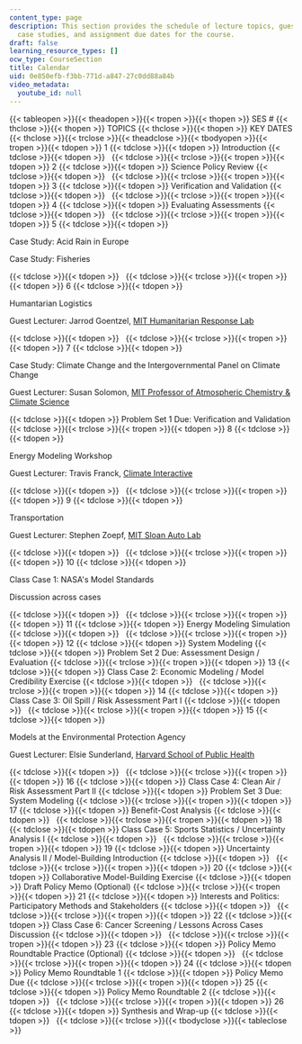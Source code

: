 ```yaml
---
content_type: page
description: This section provides the schedule of lecture topics, guest lectures,
  case studies, and assignment due dates for the course.
draft: false
learning_resource_types: []
ocw_type: CourseSection
title: Calendar
uid: 0e850efb-f3bb-771d-a847-27c0dd88a84b
video_metadata:
  youtube_id: null
---
```

{{< tableopen >}}{{< theadopen >}}{{< tropen >}}{{< thopen >}}
SES #
{{< thclose >}}{{< thopen >}}
TOPICS
{{< thclose >}}{{< thopen >}}
KEY DATES
{{< thclose >}}{{< trclose >}}{{< theadclose >}}{{< tbodyopen >}}{{< tropen >}}{{< tdopen >}}
1
{{< tdclose >}}{{< tdopen >}}
Introduction
{{< tdclose >}}{{< tdopen >}}
 
{{< tdclose >}}{{< trclose >}}{{< tropen >}}{{< tdopen >}}
2
{{< tdclose >}}{{< tdopen >}}
Science Policy Review
{{< tdclose >}}{{< tdopen >}}
 
{{< tdclose >}}{{< trclose >}}{{< tropen >}}{{< tdopen >}}
3
{{< tdclose >}}{{< tdopen >}}
Verification and Validation
{{< tdclose >}}{{< tdopen >}}
 
{{< tdclose >}}{{< trclose >}}{{< tropen >}}{{< tdopen >}}
4
{{< tdclose >}}{{< tdopen >}}
Evaluating Assessments
{{< tdclose >}}{{< tdopen >}}
 
{{< tdclose >}}{{< trclose >}}{{< tropen >}}{{< tdopen >}}
5
{{< tdclose >}}{{< tdopen >}}

Case Study: Acid Rain in Europe

Case Study: Fisheries

{{< tdclose >}}{{< tdopen >}}
 
{{< tdclose >}}{{< trclose >}}{{< tropen >}}{{< tdopen >}}
6
{{< tdclose >}}{{< tdopen >}}

Humantarian Logistics

Guest Lecturer: Jarrod Goentzel, [MIT Humanitarian Response Lab](http://humanitarian.mit.edu/)

{{< tdclose >}}{{< tdopen >}}
 
{{< tdclose >}}{{< trclose >}}{{< tropen >}}{{< tdopen >}}
7
{{< tdclose >}}{{< tdopen >}}

Case Study: Climate Change and the Intergovernmental Panel on Climate Change

Guest Lecturer: Susan Solomon, [MIT Professor of Atmospheric Chemistry & Climate Science](https://web.archive.org/web/20230513180943/https://eapsweb.mit.edu/people/solos)

{{< tdclose >}}{{< tdopen >}}
Problem Set 1 Due: Verification and Validation
{{< tdclose >}}{{< trclose >}}{{< tropen >}}{{< tdopen >}}
8
{{< tdclose >}}{{< tdopen >}}

Energy Modeling Workshop

Guest Lecturer: Travis Franck, [Climate Interactive](http://climateinteractive.org/)

{{< tdclose >}}{{< tdopen >}}
 
{{< tdclose >}}{{< trclose >}}{{< tropen >}}{{< tdopen >}}
9
{{< tdclose >}}{{< tdopen >}}

Transportation

Guest Lecturer: Stephen Zoepf, [MIT Sloan Auto Lab](http://web.mit.edu/sloan-auto-lab/research/beforeh2/team.htm)

{{< tdclose >}}{{< tdopen >}}
 
{{< tdclose >}}{{< trclose >}}{{< tropen >}}{{< tdopen >}}
10
{{< tdclose >}}{{< tdopen >}}

Class Case 1: NASA's Model Standards

Discussion across cases

{{< tdclose >}}{{< tdopen >}}
 
{{< tdclose >}}{{< trclose >}}{{< tropen >}}{{< tdopen >}}
11
{{< tdclose >}}{{< tdopen >}}
Energy Modeling Simulation
{{< tdclose >}}{{< tdopen >}}
 
{{< tdclose >}}{{< trclose >}}{{< tropen >}}{{< tdopen >}}
12
{{< tdclose >}}{{< tdopen >}}
System Modeling
{{< tdclose >}}{{< tdopen >}}
Problem Set 2 Due: Assessment Design / Evaluation
{{< tdclose >}}{{< trclose >}}{{< tropen >}}{{< tdopen >}}
13
{{< tdclose >}}{{< tdopen >}}
Class Case 2: Economic Modeling / Model Credibility Exercise
{{< tdclose >}}{{< tdopen >}}
 
{{< tdclose >}}{{< trclose >}}{{< tropen >}}{{< tdopen >}}
14
{{< tdclose >}}{{< tdopen >}}
Class Case 3: Oil Spill / Risk Assessment Part I
{{< tdclose >}}{{< tdopen >}}
 
{{< tdclose >}}{{< trclose >}}{{< tropen >}}{{< tdopen >}}
15
{{< tdclose >}}{{< tdopen >}}

Models at the Environmental Protection Agency

Guest Lecturer: Elsie Sunderland, [Harvard School of Public Health](https://web.archive.org/web/20200825063940/http://www.hsph.harvard.edu/elsie-sunderland/)

{{< tdclose >}}{{< tdopen >}}
 
{{< tdclose >}}{{< trclose >}}{{< tropen >}}{{< tdopen >}}
16
{{< tdclose >}}{{< tdopen >}}
Class Case 4: Clean Air / Risk Assessment Part II
{{< tdclose >}}{{< tdopen >}}
Problem Set 3 Due: System Modeling
{{< tdclose >}}{{< trclose >}}{{< tropen >}}{{< tdopen >}}
17
{{< tdclose >}}{{< tdopen >}}
Benefit-Cost Analysis
{{< tdclose >}}{{< tdopen >}}
 
{{< tdclose >}}{{< trclose >}}{{< tropen >}}{{< tdopen >}}
18
{{< tdclose >}}{{< tdopen >}}
Class Case 5: Sports Statistics / Uncertainty Analysis I
{{< tdclose >}}{{< tdopen >}}
 
{{< tdclose >}}{{< trclose >}}{{< tropen >}}{{< tdopen >}}
19
{{< tdclose >}}{{< tdopen >}}
Uncertainty Analysis II / Model-Building Introduction
{{< tdclose >}}{{< tdopen >}}
 
{{< tdclose >}}{{< trclose >}}{{< tropen >}}{{< tdopen >}}
20
{{< tdclose >}}{{< tdopen >}}
Collaborative Model-Building Exercise
{{< tdclose >}}{{< tdopen >}}
Draft Policy Memo (Optional)
{{< tdclose >}}{{< trclose >}}{{< tropen >}}{{< tdopen >}}
21
{{< tdclose >}}{{< tdopen >}}
Interests and Politics: Participatory Methods and Stakeholders
{{< tdclose >}}{{< tdopen >}}
 
{{< tdclose >}}{{< trclose >}}{{< tropen >}}{{< tdopen >}}
22
{{< tdclose >}}{{< tdopen >}}
Class Case 6: Cancer Screening / Lessons Across Cases Discussion
{{< tdclose >}}{{< tdopen >}}
 
{{< tdclose >}}{{< trclose >}}{{< tropen >}}{{< tdopen >}}
23
{{< tdclose >}}{{< tdopen >}}
Policy Memo Roundtable Practice (Optional)
{{< tdclose >}}{{< tdopen >}}
 
{{< tdclose >}}{{< trclose >}}{{< tropen >}}{{< tdopen >}}
24
{{< tdclose >}}{{< tdopen >}}
Policy Memo Roundtable 1
{{< tdclose >}}{{< tdopen >}}
Policy Memo Due
{{< tdclose >}}{{< trclose >}}{{< tropen >}}{{< tdopen >}}
25
{{< tdclose >}}{{< tdopen >}}
Policy Memo Roundtable 2
{{< tdclose >}}{{< tdopen >}}
 
{{< tdclose >}}{{< trclose >}}{{< tropen >}}{{< tdopen >}}
26
{{< tdclose >}}{{< tdopen >}}
Synthesis and Wrap-up
{{< tdclose >}}{{< tdopen >}}
 
{{< tdclose >}}{{< trclose >}}{{< tbodyclose >}}{{< tableclose >}}